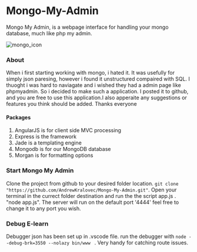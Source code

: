 # Mongo-My-Admin


Mongo My Admin, is a webpage interface for handling your mongo database, much like php my admin. 

![mongo_icon](https://github.com/AndrewKralovec/E-learn/blob/master/views/images/MyMongoAdmin.png)


<h3> About </h3> 
When i first starting working with mongo, i hated it. It was usefully for simply json paresing, however i found it unstructured compaired with SQL. I thuoght i was hard to naviagate and i wished they had a admin page like phpmyadmin. So i decided to make such a application. I posted it to github, and you are free to use this application.I also apperaite any suggestions or features you think should be added. Thanks everyone

<h4>Packages </h4>
<ol>
  <li>AngularJS is for client side MVC processing</li>
  <li>Express is the framework</li>
  <li>Jade is a templating engine</li>
  <li>Mongodb is for our MongoDB database</li>
  <li>Morgan is for formatting options</li> 
</ol>

<h3> Start Mongo My Admin </h3> 
Clone the project from github to your desired folder location. 
<code>git clone  "https://github.com/AndrewKralovec/Mongo-My-Admin.git"</code>. 
Open your terminal in the currect folder destination and run the the script app.js . "node app.js". The server will run on the default port '4444' feel free to change it to any port you wish. 

<h3> Debug E-learn </h3> 
Debugger json has been set up in .vscode file. run the debugger with 
<code>node --debug-brk=3550 --nolazy bin/www </code> . 
Very handy for catching route issues. 






